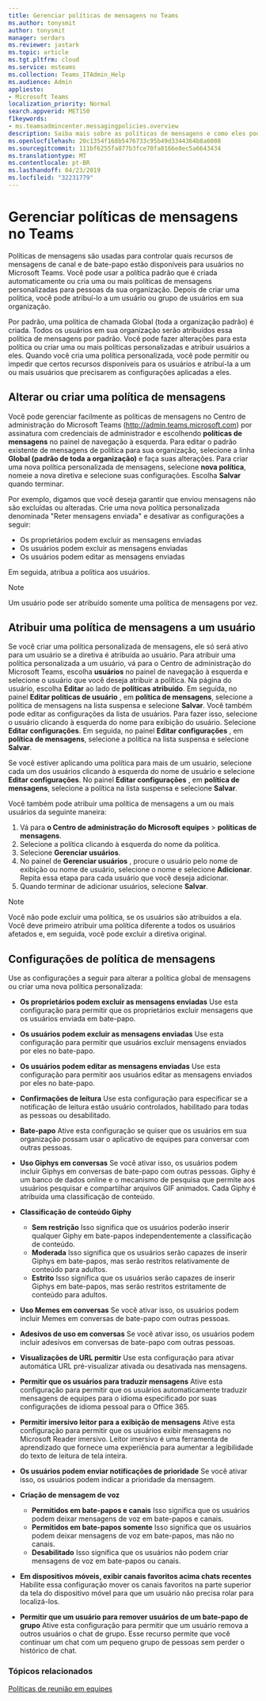 ```yaml
---
title: Gerenciar políticas de mensagens no Teams
ms.author: tonysmit
author: tonysmit
manager: serdars
ms.reviewer: jastark
ms.topic: article
ms.tgt.pltfrm: cloud
ms.service: msteams
ms.collection: Teams_ITAdmin_Help
ms.audience: Admin
appliesto:
- Microsoft Teams
localization_priority: Normal
search.appverid: MET150
f1keywords:
- ms.teamsadmincenter.messagingpolicies.overview
description: Saiba mais sobre as políticas de mensagens e como eles podem ser usados para controlar as equipes de mensagens de chat.
ms.openlocfilehash: 20c1354f168b5476733c95b49d3344364b8a6008
ms.sourcegitcommit: 111bf6255fa877b3fce70fa8166e8ec5a6643434
ms.translationtype: MT
ms.contentlocale: pt-BR
ms.lasthandoff: 04/23/2019
ms.locfileid: "32231779"
---
```

# <a name="manage-messaging-policies-in-teams"></a>Gerenciar políticas de mensagens no Teams

<!--- Add zone marker here--->

Políticas de mensagens são usadas para controlar quais recursos de mensagens de canal e de bate-papo estão disponíveis para usuários no Microsoft Teams. Você pode usar a política padrão que é criada automaticamente ou cria uma ou mais políticas de mensagens personalizadas para pessoas da sua organização. Depois de criar uma política, você pode atribuí-lo a um usuário ou grupo de usuários em sua organização.

Por padrão, uma política de chamada Global (toda a organização padrão) é criada. Todos os usuários em sua organização serão atribuídos essa política de mensagens por padrão. Você pode fazer alterações para esta política ou criar uma ou mais políticas personalizadas e atribuir usuários a eles. Quando você cria uma política personalizada, você pode permitir ou impedir que certos recursos disponíveis para os usuários e atribuí-la a um ou mais usuários que precisarem as configurações aplicadas a eles. 

## <a name="change-or-create-a-messaging-policy"></a>Alterar ou criar uma política de mensagens

Você pode gerenciar facilmente as políticas de mensagens no Centro de administração do Microsoft Teams (http://admin.teams.microsoft.com) por assinatura com credenciais de administrador e escolhendo **políticas de mensagens** no painel de navegação à esquerda. Para editar o padrão existente de mensagens de política para sua organização, selecione a linha **Global (padrão de toda a organização)** e faça suas alterações. Para criar uma nova política personalizada de mensagens, selecione **nova política**, nomeie a nova diretiva e selecione suas configurações. Escolha **Salvar** quando terminar.

Por exemplo, digamos que você deseja garantir que enviou mensagens não são excluídas ou alteradas. Crie uma nova política personalizada denominada "Reter mensagens enviada" e desativar as configurações a seguir:

- Os proprietários podem excluir as mensagens enviadas
- Os usuários podem excluir as mensagens enviadas
- Os usuários podem editar as mensagens enviadas

Em seguida, atribua a política aos usuários.

> [!NOTE] 
> Um usuário pode ser atribuído somente uma política de mensagens por vez.
 
## <a name="assign-a-messaging-policy-to-a-user"></a>Atribuir uma política de mensagens a um usuário

Se você criar uma política personalizada de mensagens, ele só será ativo para um usuário se a diretiva é atribuída ao usuário. Para atribuir uma política personalizada a um usuário, vá para o Centro de administração do Microsoft Teams, escolha **usuários** no painel de navegação à esquerda e selecione o usuário que você deseja atribuir a política. Na página do usuário, escolha **Editar** ao lado de **políticas atribuído**. Em seguida, no painel **Editar políticas de usuário** , em **política de mensagens**, selecione a política de mensagens na lista suspensa e selecione **Salvar**. Você também pode editar as configurações da lista de usuários. Para fazer isso, selecione o usuário clicando à esquerda do nome para exibição do usuário. Selecione **Editar configurações**. Em seguida, no painel **Editar configurações** , em **política de mensagens**, selecione a política na lista suspensa e selecione **Salvar**.

Se você estiver aplicando uma política para mais de um usuário, selecione cada um dos usuários clicando à esquerda do nome de usuário e selecione **Editar configurações**. No painel **Editar configurações** , em **política de mensagens**, selecione a política na lista suspensa e selecione **Salvar**.

Você também pode atribuir uma política de mensagens a um ou mais usuários da seguinte maneira:

1. Vá para **o Centro de administração do Microsoft equipes** > **políticas de mensagens**.
2. Selecione a política clicando à esquerda do nome da política.
3. Selecione **Gerenciar usuários**.
4. No painel de **Gerenciar usuários** , procure o usuário pelo nome de exibição ou nome de usuário, selecione o nome e selecione **Adicionar**. Repita essa etapa para cada usuário que você deseja adicionar.
5. Quando terminar de adicionar usuários, selecione **Salvar**.

> [!NOTE]
> Você não pode excluir uma política, se os usuários são atribuídos a ela. Você deve primeiro atribuir uma política diferente a todos os usuários afetados e, em seguida, você pode excluir a diretiva original.

<!--- End zone marker here--->

## <a name="messaging-policy-settings"></a>Configurações de política de mensagens

Use as configurações a seguir para alterar a política global de mensagens ou criar uma nova política personalizada:

- **Os proprietários podem excluir as mensagens enviadas**  Use esta configuração para permitir que os proprietários excluir mensagens que os usuários enviada em bate-papo.
- **Os usuários podem excluir as mensagens enviadas** Use esta configuração para permitir que usuários excluir mensagens enviados por eles no bate-papo.
- **Os usuários podem editar as mensagens enviadas** Use esta configuração para permitir aos usuários editar as mensagens enviados por eles no bate-papo.
- **Confirmações de leitura** Use esta configuração para especificar se a notificação de leitura estão usuário controlados, habilitado para todas as pessoas ou desabilitado.
<a name="bkchat"> </a>

- **Bate-papo**  Ative esta configuração se quiser que os usuários em sua organização possam usar o aplicativo de equipes para conversar com outras pessoas.
- **Uso Giphys em conversas**  Se você ativar isso, os usuários podem incluir Giphys em conversas de bate-papo com outras pessoas. Giphy é um banco de dados online e o mecanismo de pesquisa que permite aos usuários pesquisar e compartilhar arquivos GIF animados. Cada Giphy é atribuída uma classificação de conteúdo.
- **Classificação de conteúdo Giphy** 
    - **Sem restrição** Isso significa que os usuários poderão inserir qualquer Giphy em bate-papos independentemente a classificação de conteúdo.
    - **Moderada**  Isso significa que os usuários serão capazes de inserir Giphys em bate-papos, mas serão restritos relativamente de conteúdo para adultos.
    - **Estrito**  Isso significa que os usuários serão capazes de inserir Giphys em bate-papos, mas serão restritos estritamente de conteúdo para adultos.
- **Uso Memes em conversas** Se você ativar isso, os usuários podem incluir Memes em conversas de bate-papo com outras pessoas. 
- **Adesivos de uso em conversas** Se você ativar isso, os usuários podem incluir adesivos em conversas de bate-papo com outras pessoas.
- **Visualizações de URL permitir** Use esta configuração para ativar automática URL pré-visualizar ativada ou desativada nas mensagens.
- **Permitir que os usuários para traduzir mensagens** Ative esta configuração para permitir que os usuários automaticamente traduzir mensagens de equipes para o idioma especificado por suas configurações de idioma pessoal para o Office 365.
- **Permitir imersivo leitor para a exibição de mensagens** Ative esta configuração para permitir que os usuários exibir mensagens no Microsoft Reader imersivo. Leitor imersivo é uma ferramenta de aprendizado que fornece uma experiência para aumentar a legibilidade do texto de leitura de tela inteira.
- **Os usuários podem enviar notificações de prioridade** Se você ativar isso, os usuários podem indicar a prioridade da mensagem.
- **Criação de mensagem de voz** 
    - **Permitidos em bate-papos e canais** Isso significa que os usuários podem deixar mensagens de voz em bate-papos e canais.
    - **Permitidos em bate-papos somente** Isso significa que os usuários podem deixar mensagens de voz em bate-papos, mas não no canais.
    - **Desabilitado** Isso significa que os usuários não podem criar mensagens de voz em bate-papos ou canais.  
- **Em dispositivos móveis, exibir canais favoritos acima chats recentes** Habilite essa configuração mover os canais favoritos na parte superior da tela do dispositivo móvel para que um usuário não precisa rolar para localizá-los. 
- **Permitir que um usuário para remover usuários de um bate-papo de grupo** Ative esta configuração para permitir que um usuário remova a outros usuários o chat de grupo. Esse recurso permite que você continuar um chat com um pequeno grupo de pessoas sem perder o histórico de chat.

### <a name="related-topics"></a>Tópicos relacionados
[Políticas de reunião em equipes](meeting-policies-in-teams.md)
